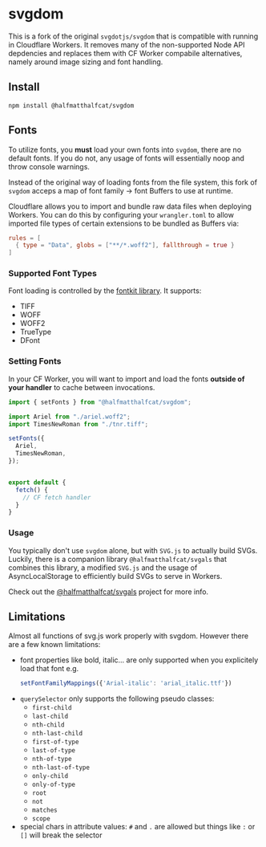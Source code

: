 # svgdom

This is a fork of the original `svgdotjs/svgdom` that is compatible with running in Cloudflare Workers.
It removes many of the non-supported Node API depdencies and replaces them with CF Worker compabile
alternatives, namely around image sizing and font handling.

## Install

```
npm install @halfmatthalfcat/svgdom
```

## Fonts

To utilize fonts, you **must** load your own fonts into `svgdom`, there are no default fonts. If you do not, any usage of fonts will essentially noop and throw console warnings.

Instead of the original way of loading fonts from the file system, this fork of `svgdom` acceps a map of
font family -> font Buffers to use at runtime.

Cloudflare allows you to import and bundle raw data files when deploying Workers. You can do this by
configuring your `wrangler.toml` to allow imported file types of certain extensions to be bundled as Buffers via:

```toml
rules = [
  { type = "Data", globs = ["**/*.woff2"], fallthrough = true }
]
```

### Supported Font Types

Font loading is controlled by the [fontkit library](https://github.com/foliojs/fontkit/blob/master/src/index.js). It supports:

* TIFF
* WOFF
* WOFF2
* TrueType
* DFont

### Setting Fonts

In your CF Worker, you will want to import and load the fonts **outside of your handler** to cache between
invocations.

```js
import { setFonts } from "@halfmatthalfcat/svgdom";

import Ariel from "./ariel.woff2";
import TimesNewRoman from "./tnr.tiff";

setFonts({
  Ariel,
  TimesNewRoman,
});


export default {
  fetch() {
    // CF fetch handler
  }
}
```

### Usage

You typically don't use `svgdom` alone, but with `SVG.js` to actually build SVGs. Luckily, there is a
companion library `@halfmatthalfcat/svgals` that combines this library, a modified `SVG.js` and the usage
of AsyncLocalStorage to efficiently build SVGs to serve in Workers.

Check out the [@halfmatthalfcat/svgals](https://github.com/halfmatthalfcat/svgals) project for more info.

## Limitations
Almost all functions of svg.js work properly with svgdom. However there are a few known limitations:

- font properties like bold, italic... are only supported when you explicitely load that font e.g.
    ```js
    setFontFamilyMappings({'Arial-italic': 'arial_italic.ttf'})
    ```
- `querySelector` only supports the following pseudo classes:
    - `first-child`
    - `last-child`
    - `nth-child`
    - `nth-last-child`
    - `first-of-type`
    - `last-of-type`
    - `nth-of-type`
    - `nth-last-of-type`
    - `only-child`
    - `only-of-type`
    - `root`
    - `not`
    - `matches`
    - `scope`
- special chars in attribute values: `#` and `.` are allowed but things like `:` or `[]` will break the selector
